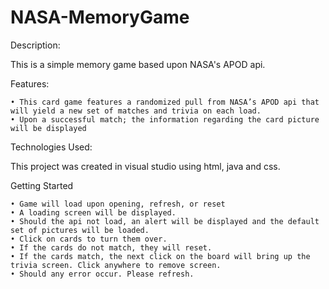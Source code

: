 ﻿# NASA-MemoryGame

Description:

This is a simple memory game based upon NASA's APOD api.





































Features:

    • This card game features a randomized pull from NASA’s APOD api that will yield a new set of matches and trivia on each load. 
    • Upon a successful match; the information regarding the card picture will be displayed


Technologies Used:

This project was created in visual studio using html, java and css.





Getting Started

    • Game will load upon opening, refresh, or reset
    • A loading screen will be displayed.
    • Should the api not load, an alert will be displayed and the default set of pictures will be loaded.
    • Click on cards to turn them over.
    • If the cards do not match, they will reset.
    • If the cards match, the next click on the board will bring up the trivia screen. Click anywhere to remove screen.
    • Should any error occur. Please refresh.
